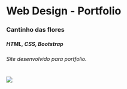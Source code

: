 # Web Design - Portfolio
### Cantinho das flores
##### HTML, CSS, Bootstrap
*Site desenvolvido para portfolio.*
#
#
#
![](https://github.com/jenifferazevedo/catinho-das-flores/blob/master/img/cantinho-das-flores.png)

